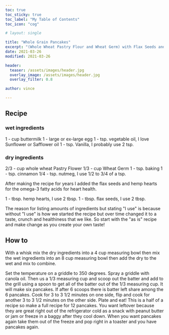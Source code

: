 ```yaml
---
toc: true
toc_sticky: true
toc_label: "My Table of Contents"
toc_icon: "cog"

# layout: single

title: "Whole Grain Pancakes"
excerpt: "(Whole Wheat Pastry Flour and Wheat Germ) with Flax Seeds and Hemp Hearts"
date: 2021-03-26
modified: 2021-03-26

header:
  teaser: /assets/images/header.jpg
  overlay_image: /assets/images/header.jpg
  overlay_filter: 0.8

author: vince

---
```



## Recipe

### wet ingredients

1 - cup buttermilk
1 - large or ex-large egg
1 - tsp. vegetable oil, I love Sunflower or Safflower oil
1 - tsp. Vanilla, I probably use 2 tsp.

### dry ingredients

2/3 - cup whole wheat Pastry Flower
1/3 - cup Wheat Germ
1 - tsp. baking
1 - tsp. cinnamon
1/4 - tsp. nutmeg, I use 1/2 to 3/4 of a tsp.

After making the recipe for years I added the flax seeds and hemp hearts for the omega-3 fatty acids for heart health.

1 - tbsp. hemp hearts, I use 2 tbsp.
1 - tbsp. flax seeds, I use 2 tbsp.

The reason for listing amounts of ingredients but stating "I use" is because without "I use" is how we started the recipe but over time changed it to a taste, crunch and healthiness that we like. So start with the "as is" recipe and make change as you create your own taste!

## How to

With a whisk mix the dry ingredients into a 4 cup measuring bowl then mix the wet ingredients into an 8 cup measuring bowl then add the dry to the wet and mix to combine.

Set the temperature on a griddle to 350 degrees. Spray a griddle with canola oil. Then us a 1/3 measuring cup and scoop out the batter and add to the grill using a spoon to get all of the batter out of the 1/3 measuring cup. It will make six pancakes. If after 6 scoops there is batter left share among the 6 pancakes. Cook for 3 to 3 1/2 minutes on one side, flip and cook for another 3 to 3 1/2 minutes on the other side. Plate and eat! This is a half of a recipe so make a full recipe for 12 pancakes. You want leftover because they are great right out of the refrigerator cold as a snack with peanut butter or jam or freeze in a baggy after they cool down. When you want pancakes again take them out of the freeze and pop right in a toaster and you have pancakes again.
